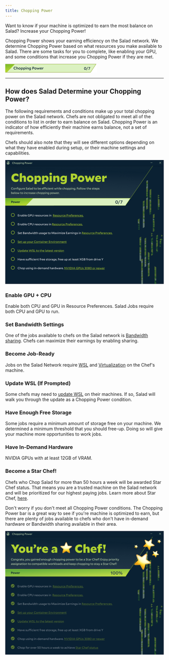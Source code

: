 ```yaml
---
title: Chopping Power
---
```


Want to know if your machine is optimized to earn the most balance on Salad? Increase your Chopping Power!

Chopping Power shows your earning efficiency on the Salad network. We determine Chopping Power based on what resources
you make available to Salad. There are some tasks for you to complete, like enabling your GPU, and some conditions that
increase you Chopping Power if they are met.

![](./content/images/Guides/Using-the-Salad-App/Chopping-Power-1.png)

---

## How does Salad Determine your Chopping Power?

The following requirements and conditions make up your total chopping power on the Salad network. Chefs are not
obligated to meet all of the conditions to list in order to earn balance on Salad. Chopping Power is an indicator of how
efficiently their machine earns balance, not a set of requirements.

Chefs should also note that they will see different options depending on what they have enabled during setup, or their
machine settings and capabilities.

![](./content/images/Guides/Using-the-Salad-App/Chopping-Power-2.png)

### Enable GPU + CPU

Enable both CPU and GPU in Resource Preferences. Salad Jobs require both CPU and GPU to run.

### Set Bandwidth Settings

One of the jobs available to chefs on the Salad network is
[Bandwidth sharing](/docs/FAQ/Jobs/253-what-is-bandwidth-sharing). Chefs can maximize their earnings by enabling
sharing.

### Become Job-Ready

Jobs on the Salad Network require [WSL](/docs/FAQ/Jobs/265-what-is-wsl) and
[Virtualization](/docs/Guides/Your-PC/270-how-to-enable-virtualization-support-on-your-machine) on the Chef's machine.

### Update WSL (If Prompted)

Some chefs may need to [update WSL](/docs/Guides/Your-PC/352-how-to-update-the-wsl-kernel-on-your-machine) on their
machines. If so, Salad will walk you through the update as a Chopping Power condition.

### Have Enough Free Storage

Some jobs require a minimum amount of storage free on your machine. We determined a minimum threshold that you should
free-up. Doing so will give your machine more opportunities to work jobs.

### Have In-Demand Hardware

NVIDIA GPUs with at least 12GB of VRAM.

### Become a Star Chef!

Chefs who Chop Salad for more than 50 hours a week will be awarded Star Chef status. That means you are a trusted
machine on the Salad network and will be prioritized for our highest paying jobs. Learn more about Star Chef,
[here](/docs/Guides/Using-the-Salad-App/337-star-chef-qualifications-and-benefits).

Don't worry if you don't meet all Chopping Power conditions. The Chopping Power bar is a great way to see if you're
machine is optimized to earn, but there are plenty of jobs available to chefs who don't have in-demand hardware or
Bandwidth sharing available in their area.

![](./content/images/Guides/Using-the-Salad-App/Chopping-Power-3.png)
